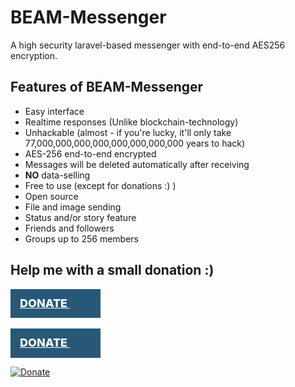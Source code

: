 # BEAM-Messenger

A high security laravel-based messenger with end-to-end AES256 encryption.

## Features of BEAM-Messenger

- Easy interface
- Realtime responses (Unlike blockchain-technology)
- Unhackable (almost - if you're lucky, it'll only take 77,000,000,000,000,000,000,000,000 years to hack)
- AES-256 end-to-end encrypted
- Messages will be deleted automatically after receiving
- **NO** data-selling
- Free to use (except for donations :) )
- Open source
- File and image sending
- Status and/or story feature
- Friends and followers
- Groups up to 256 members

## Help me with a small donation :)

<a href="https://spectrocoin.com/en/integration/buttons/47657-pWxhWHFHC9.html" style="display:inline-block;padding: 12px 15px; font-weight: 800; font-size: 18px; text-transform: uppercase; text-align: center; background-color: rgb(39, 88, 119); border: 0px none rgb(51, 51, 51); border-radius: 0px; color: #fff;">
    <span>Donate</span>
    <span style="display: inline-block;vertical-align: middle;margin-left: 10px;margin-top: -4px;width: 24px;height: 25px;background-image: url(https://spectrocoin.com/vassets/images/btc.png);background-size: contain;background-repeat: no-repeat;"></span>
</a>
<br><br>
<a href="https://spectrocoin.com/en/integration/buttons/47657-VfniCDsqms.html" style="display:inline-block;padding: 12px 15px; font-weight: 800; font-size: 18px; text-transform: uppercase; text-align: center; background-color: rgb(39, 88, 119); border: 0px none rgb(51, 51, 51); border-radius: 0px; color: #fff;">
    <span>Donate</span>
    <span style="display: inline-block;vertical-align: middle;margin-left: 10px;margin-top: -4px;width: 24px;height: 25px;background-image: url(https://www.bitkonga.com/wp-content/uploads/2017/11/dashcoin-in-Nigeria.png);background-size: contain;background-repeat: no-repeat;"></span>
</a>

[![Donate](https://img.shields.io/badge/Donate-PayPal-green.svg)](https://paypal.me/marvinborner/)
